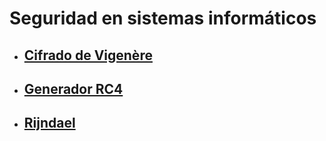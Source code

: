 # **Seguridad en sistemas informáticos**

* ## [**Cifrado de Vigenère**](sites/VigenereCipher/)
* ## [**Generador RC4**](sites/RC4/)
* ## [**Rijndael**](sites/Rijndael/)

